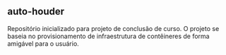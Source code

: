 ## auto-houder
Repositório inicializado para projeto de conclusão de curso. O projeto se baseia no provisionamento de infraestrutura de contêineres de forma amigável para o usuário.
